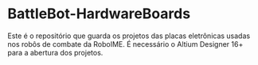 # BattleBot-HardwareBoards
Este é o repositório que guarda os projetos das placas eletrônicas usadas nos robôs de combate da RoboIME. É necessário o Altium Designer 16+ para a abertura dos projetos.
